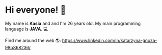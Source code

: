 # Hi everyone! 👋
My name is **Kasia** and and I'm 26 years old.
My main programming language is **JAVA**. 💻

Find me around the web 🌎:
https://www.linkedin.com/in/katarzyna-gnoza-98b868236/
